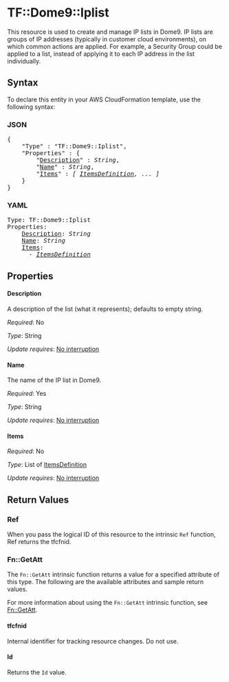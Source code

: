# TF::Dome9::Iplist

This resource is used  to create and manage IP lists in Dome9. IP lists are groups of IP addresses (typically in customer cloud environments), on which common actions are applied. For example, a Security Group could be applied to a list, instead of applying it to each IP address in the list individually.

## Syntax

To declare this entity in your AWS CloudFormation template, use the following syntax:

### JSON

<pre>
{
    "Type" : "TF::Dome9::Iplist",
    "Properties" : {
        "<a href="#description" title="Description">Description</a>" : <i>String</i>,
        "<a href="#name" title="Name">Name</a>" : <i>String</i>,
        "<a href="#items" title="Items">Items</a>" : <i>[ <a href="itemsdefinition.md">ItemsDefinition</a>, ... ]</i>
    }
}
</pre>

### YAML

<pre>
Type: TF::Dome9::Iplist
Properties:
    <a href="#description" title="Description">Description</a>: <i>String</i>
    <a href="#name" title="Name">Name</a>: <i>String</i>
    <a href="#items" title="Items">Items</a>: <i>
      - <a href="itemsdefinition.md">ItemsDefinition</a></i>
</pre>

## Properties

#### Description

A description of the list (what it represents); defaults to empty string.

_Required_: No

_Type_: String

_Update requires_: [No interruption](https://docs.aws.amazon.com/AWSCloudFormation/latest/UserGuide/using-cfn-updating-stacks-update-behaviors.html#update-no-interrupt)

#### Name

The name of the IP list in Dome9.

_Required_: Yes

_Type_: String

_Update requires_: [No interruption](https://docs.aws.amazon.com/AWSCloudFormation/latest/UserGuide/using-cfn-updating-stacks-update-behaviors.html#update-no-interrupt)

#### Items

_Required_: No

_Type_: List of <a href="itemsdefinition.md">ItemsDefinition</a>

_Update requires_: [No interruption](https://docs.aws.amazon.com/AWSCloudFormation/latest/UserGuide/using-cfn-updating-stacks-update-behaviors.html#update-no-interrupt)

## Return Values

### Ref

When you pass the logical ID of this resource to the intrinsic `Ref` function, Ref returns the tfcfnid.

### Fn::GetAtt

The `Fn::GetAtt` intrinsic function returns a value for a specified attribute of this type. The following are the available attributes and sample return values.

For more information about using the `Fn::GetAtt` intrinsic function, see [Fn::GetAtt](https://docs.aws.amazon.com/AWSCloudFormation/latest/UserGuide/intrinsic-function-reference-getatt.html).

#### tfcfnid

Internal identifier for tracking resource changes. Do not use.

#### Id

Returns the <code>Id</code> value.

